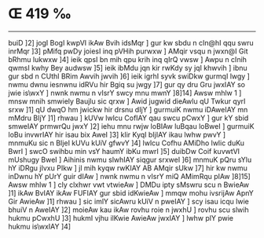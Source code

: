 # Œ 419 ‰
---
buiD ]2] jogI BogI kwpVI ikAw Bvih idsMqr ] gur kw sbdu n cIn@hI
qqu swru inrMqr ]3] pMifq pwDy joiesI inq pVHih purwxw ] AMqir vsqu n
jwxn@I Git bRhmu lukwxw ]4] ieik qpsI bn mih qpu krih inq qIrQ
vwsw ] Awpu n cInih qwmsI kwhy Bey audwsw ]5] ieik ibMdu jqn kir
rwKdy sy jqI khwvih ] ibnu gur sbd n CUthI BRim Awvih jwvih ]6]
ieik igrhI syvk swiDkw gurmqI lwgy ] nwmu dwnu iesnwnu idRVu hir Bgiq
su jwgy ]7] gur qy dru Gru jwxIAY so jwie is\wxY ] nwnk nwmu n vIsrY
swcy mnu mwnY ]8]14] Awsw mhlw 1 ] mnsw mnih smwiely Baujlu sic
qrxw ] Awid jugwid dieAwlu qU Twkur qyrI srxw ]1] qU dwqO hm jwickw
hir drsnu dIjY ] gurmuiK nwmu iDAweIAY mn mMdru BIjY ]1] rhwau ] kUVw
lwlcu CofIAY qau swcu pCwxY ] gur kY sbid smweIAY prmwrQu jwxY ]2]
iehu mnu rwjw loBIAw luBqau loBweI ] gurmuiK loBu invwrIAY hir isau bix
AweI ]3] klir KyqI bIjIAY ikau lwhw pwvY ] mnmuKu sic n BIjeI kUVu
kUiV gfwvY ]4] lwlcu Cofhu AMiDho lwlic duKu BwrI ] swcO swihbu min vsY
haumY ibKu mwrI ]5] duibDw Coif kuvwtVI mUshugy BweI ] Aihinis nwmu
slwhIAY siqgur srxweI ]6] mnmuK pQru sYlu hY iDRgu jIvxu PIkw ] jl
mih kyqw rwKIAY AB AMqir sUkw ]7] hir kw nwmu inDwnu hY pUrY guir dIAw
] nwnk nwmu n vIsrY miQ AMimRqu pIAw ]8]15] Awsw mhlw 1 ] cly
clxhwr vwt vtwieAw ] DMDu ipty sMswru scu n BwieAw ]1] ikAw BvIAY
ikAw FUFIAY gur sbid idKwieAw ] mmqw mohu ivsrijAw ApnY Gir
AwieAw ]1] rhwau ] sic imlY sicAwru kUiV n pweIAY ] scy isau icqu
lwie bhuiV n AweIAY ]2] moieAw kau ikAw rovhu roie n jwxhU ] rovhu
scu slwih hukmu pCwxhU ]3] hukmI vjhu ilKwie AwieAw jwxIAY ] lwhw
plY pwie hukmu is\wxIAY ]4]
####
